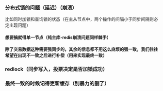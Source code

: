 ### 分布式锁的问题（延迟）（崩溃）

比如同时加锁和查询锁的状态（在主从节点中，两个操作的间隔小于同步间隔则必定出现问题）

#### 想要搞就得单一节点（纯主库-redis崩溃问题同样棘手）

#### 除了交易数据这种需要强同步的，其余的信息都不用这么麻烦的强一致，我们往往希望在出现不一致之后进行补偿（用来实现最终一致）

### redlock（同步写入，投票决定是否加锁成功）

### 最终一致的时候记得更新缓存（别暴力的删了）
